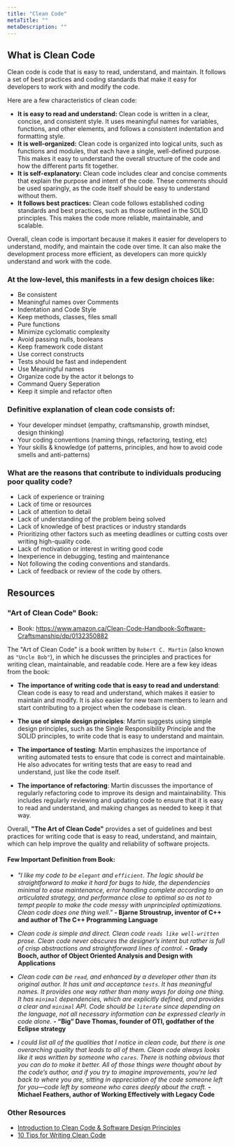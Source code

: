 ```yaml
---
title: "Clean Code"
metaTitle: ""
metaDescription: ""
---
```


## What is Clean Code

Clean code is code that is easy to read, understand, and maintain. It follows a set of best practices and coding standards that make it easy for developers to work with and modify the code.

Here are a few characteristics of clean code:

- **It is easy to read and understand:** Clean code is written in a clear, concise, and consistent style. It uses meaningful names for variables, functions, and other elements, and follows a consistent indentation and formatting style.
- **It is well-organized:** Clean code is organized into logical units, such as functions and modules, that each have a single, well-defined purpose. This makes it easy to understand the overall structure of the code and how the different parts fit together.
- **It is self-explanatory:** Clean code includes clear and concise comments that explain the purpose and intent of the code. These comments should be used sparingly, as the code itself should be easy to understand without them.
- **It follows best practices:** Clean code follows established coding standards and best practices, such as those outlined in the SOLID principles. This makes the code more reliable, maintainable, and scalable.

Overall, clean code is important because it makes it easier for developers to understand, modify, and maintain the code over time. It can also make the development process more efficient, as developers can more quickly understand and work with the code.

### At the low-level, this manifests in a few design choices like:

- Be consistent
- Meaningful names over Comments
- Indentation and Code Style
- Keep methods, classes, files small
- Pure functions
- Minimize cyclomatic complexity
- Avoid passing nulls, booleans
- Keep framework code distant
- Use correct constructs
- Tests should be fast and independent
- Use Meaningful names
- Organize code by the actor it belongs to
- Command Query Seperation
- Keep it simple and refactor often

### Definitive explanation of clean code consists of:

- Your developer mindset (empathy, craftsmanship, growth mindset, design thinking)
- Your coding conventions (naming things, refactoring, testing, etc)
- Your skills & knowledge (of patterns, principles, and how to avoid code smells and anti-patterns)

### What are the reasons that contribute to individuals producing poor quality code?

- Lack of experience or training
- Lack of time or resources
- Lack of attention to detail
- Lack of understanding of the problem being solved
- Lack of knowledge of best practices or industry standards
- Prioritizing other factors such as meeting deadlines or cutting costs over writing high-quality code.
- Lack of motivation or interest in writing good code
- Inexperience in debugging, testing and maintenance
- Not following the coding conventions and standards.
- Lack of feedback or review of the code by others.

## Resources

### "Art of Clean Code" Book:

- Book: https://www.amazon.ca/Clean-Code-Handbook-Software-Craftsmanship/dp/0132350882

The "Art of Clean Code" is a book written by `Robert C. Martin` (also known as `"Uncle Bob"`), in which he discusses the principles and practices for writing clean, maintainable, and readable code. Here are a few key ideas from the book:

- **The importance of writing code that is easy to read and understand**: Clean code is easy to read and understand, which makes it easier to maintain and modify. It is also easier for new team members to learn and start contributing to a project when the codebase is clean.

- **The use of simple design principles**: Martin suggests using simple design principles, such as the Single Responsibility Principle and the SOLID principles, to write code that is easy to understand and maintain.

- **The importance of testing**: Martin emphasizes the importance of writing automated tests to ensure that code is correct and maintainable. He also advocates for writing tests that are easy to read and understand, just like the code itself.

- **The importance of refactoring**: Martin discusses the importance of regularly refactoring code to improve its design and maintainability. This includes regularly reviewing and updating code to ensure that it is easy to read and understand, and making changes as needed to keep it that way.

Overall, **"The Art of Clean Code"** provides a set of guidelines and best practices for writing code that is easy to read, understand, and maintain, which can help improve the quality and reliability of software projects.

#### Few Important Definition from Book:

- _"I like my code to be `elegant` and `efficient`. The logic should be straightforward to make it hard for bugs to hide, the dependencies minimal to ease maintenance, error handling complete according to an articulated strategy, and performance close to optimal so as not to tempt people to make the code messy with unprincipled optimizations. Clean code does one thing well."_ **- Bjarne Stroustrup, inventor of C++ and author of The C++ Programming Language**

- _Clean code is simple and direct. Clean code `reads like well-written` prose. Clean code never obscures the designer’s intent but rather is full of crisp abstractions and straightforward lines of control._ **- Grady Booch, author of Object Oriented Analysis and Design with Applications**

- _Clean code can be `read`, and enhanced by a developer other than its original author. It has unit and acceptance `tests`. It has meaningful names. It provides one way rather than many ways for doing one thing. It has `minimal` dependencies, which are explicitly defined, and provides a clear and `minimal` API. Code should be `literate` since depending on the language, not all necessary information can be expressed clearly in code alone._ **- “Big” Dave Thomas, founder of OTI, godfather of the Eclipse strategy**

- _I could list all of the qualities that I notice in clean code, but there is one overarching quality that leads to all of them. Clean code always looks like it was written by someone who `cares`. There is nothing obvious that you can do to make it better. All of those things were thought about by the code’s author, and if you try to imagine improvements, you’re led back to where you are, sitting in appreciation of the code someone left for you—code left by someone who cares deeply about the craft._ **- Michael Feathers, author of Working Effectively with Legacy Code**

### Other Resources

- [Introduction to Clean Code & Software Design Principles](https://workat.tech/machine-coding/tutorial/introduction-clean-code-software-design-principles-nwu4qqc63e09)
- [10 Tips for Writing Clean Code](https://www.pluralsight.com/blog/software-development/10-steps-to-clean-code)
